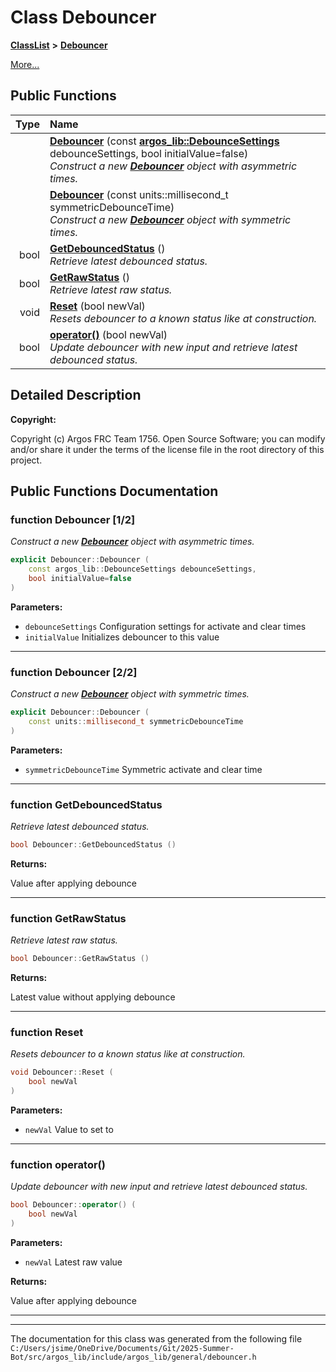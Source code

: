 

# Class Debouncer



[**ClassList**](annotated.md) **>** [**Debouncer**](class_debouncer.md)



[More...](#detailed-description)






































## Public Functions

| Type | Name |
| ---: | :--- |
|   | [**Debouncer**](#function-debouncer-12) (const [**argos\_lib::DebounceSettings**](structargos__lib_1_1_debounce_settings.md) debounceSettings, bool initialValue=false) <br>_Construct a new_ [_**Debouncer**_](class_debouncer.md) _object with asymmetric times._ |
|   | [**Debouncer**](#function-debouncer-22) (const units::millisecond\_t symmetricDebounceTime) <br>_Construct a new_ [_**Debouncer**_](class_debouncer.md) _object with symmetric times._ |
|  bool | [**GetDebouncedStatus**](#function-getdebouncedstatus) () <br>_Retrieve latest debounced status._  |
|  bool | [**GetRawStatus**](#function-getrawstatus) () <br>_Retrieve latest raw status._  |
|  void | [**Reset**](#function-reset) (bool newVal) <br>_Resets debouncer to a known status like at construction._  |
|  bool | [**operator()**](#function-operator()) (bool newVal) <br>_Update debouncer with new input and retrieve latest debounced status._  |




























## Detailed Description




**Copyright:**

Copyright (c) Argos FRC Team 1756. Open Source Software; you can modify and/or share it under the terms of the license file in the root directory of this project. 





    
## Public Functions Documentation




### function Debouncer [1/2]

_Construct a new_ [_**Debouncer**_](class_debouncer.md) _object with asymmetric times._
```C++
explicit Debouncer::Debouncer (
    const argos_lib::DebounceSettings debounceSettings,
    bool initialValue=false
) 
```





**Parameters:**


* `debounceSettings` Configuration settings for activate and clear times 
* `initialValue` Initializes debouncer to this value 




        

<hr>



### function Debouncer [2/2]

_Construct a new_ [_**Debouncer**_](class_debouncer.md) _object with symmetric times._
```C++
explicit Debouncer::Debouncer (
    const units::millisecond_t symmetricDebounceTime
) 
```





**Parameters:**


* `symmetricDebounceTime` Symmetric activate and clear time 




        

<hr>



### function GetDebouncedStatus 

_Retrieve latest debounced status._ 
```C++
bool Debouncer::GetDebouncedStatus () 
```





**Returns:**

Value after applying debounce 





        

<hr>



### function GetRawStatus 

_Retrieve latest raw status._ 
```C++
bool Debouncer::GetRawStatus () 
```





**Returns:**

Latest value without applying debounce 





        

<hr>



### function Reset 

_Resets debouncer to a known status like at construction._ 
```C++
void Debouncer::Reset (
    bool newVal
) 
```





**Parameters:**


* `newVal` Value to set to 




        

<hr>



### function operator() 

_Update debouncer with new input and retrieve latest debounced status._ 
```C++
bool Debouncer::operator() (
    bool newVal
) 
```





**Parameters:**


* `newVal` Latest raw value 



**Returns:**

Value after applying debounce 





        

<hr>

------------------------------
The documentation for this class was generated from the following file `C:/Users/jsime/OneDrive/Documents/Git/2025-Summer-Bot/src/argos_lib/include/argos_lib/general/debouncer.h`

